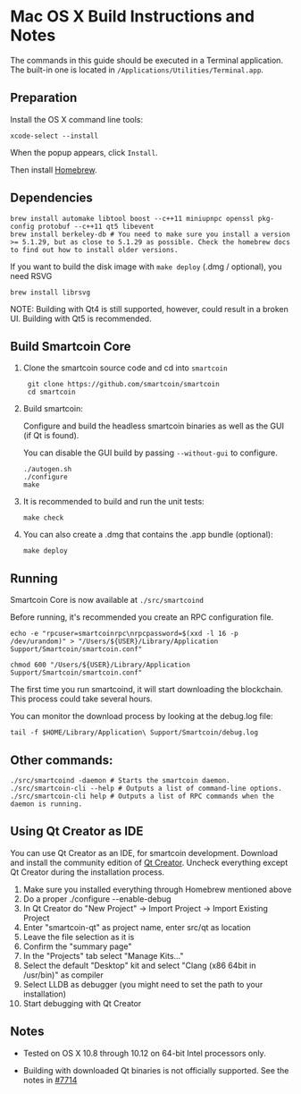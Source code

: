 Mac OS X Build Instructions and Notes
====================================
The commands in this guide should be executed in a Terminal application.
The built-in one is located in `/Applications/Utilities/Terminal.app`.

Preparation
-----------
Install the OS X command line tools:

`xcode-select --install`

When the popup appears, click `Install`.

Then install [Homebrew](https://brew.sh).

Dependencies
----------------------

    brew install automake libtool boost --c++11 miniupnpc openssl pkg-config protobuf --c++11 qt5 libevent
    brew install berkeley-db # You need to make sure you install a version >= 5.1.29, but as close to 5.1.29 as possible. Check the homebrew docs to find out how to install older versions.

If you want to build the disk image with `make deploy` (.dmg / optional), you need RSVG

    brew install librsvg

NOTE: Building with Qt4 is still supported, however, could result in a broken UI. Building with Qt5 is recommended.

Build Smartcoin Core
------------------------

1. Clone the smartcoin source code and cd into `smartcoin`

        git clone https://github.com/smartcoin/smartcoin
        cd smartcoin

2.  Build smartcoin:

    Configure and build the headless smartcoin binaries as well as the GUI (if Qt is found).

    You can disable the GUI build by passing `--without-gui` to configure.

        ./autogen.sh
        ./configure
        make

3.  It is recommended to build and run the unit tests:

        make check

4.  You can also create a .dmg that contains the .app bundle (optional):

        make deploy

Running
-------

Smartcoin Core is now available at `./src/smartcoind`

Before running, it's recommended you create an RPC configuration file.

    echo -e "rpcuser=smartcoinrpc\nrpcpassword=$(xxd -l 16 -p /dev/urandom)" > "/Users/${USER}/Library/Application Support/Smartcoin/smartcoin.conf"

    chmod 600 "/Users/${USER}/Library/Application Support/Smartcoin/smartcoin.conf"

The first time you run smartcoind, it will start downloading the blockchain. This process could take several hours.

You can monitor the download process by looking at the debug.log file:

    tail -f $HOME/Library/Application\ Support/Smartcoin/debug.log

Other commands:
-------

    ./src/smartcoind -daemon # Starts the smartcoin daemon.
    ./src/smartcoin-cli --help # Outputs a list of command-line options.
    ./src/smartcoin-cli help # Outputs a list of RPC commands when the daemon is running.

Using Qt Creator as IDE
------------------------
You can use Qt Creator as an IDE, for smartcoin development.
Download and install the community edition of [Qt Creator](https://www.qt.io/download/).
Uncheck everything except Qt Creator during the installation process.

1. Make sure you installed everything through Homebrew mentioned above
2. Do a proper ./configure --enable-debug
3. In Qt Creator do "New Project" -> Import Project -> Import Existing Project
4. Enter "smartcoin-qt" as project name, enter src/qt as location
5. Leave the file selection as it is
6. Confirm the "summary page"
7. In the "Projects" tab select "Manage Kits..."
8. Select the default "Desktop" kit and select "Clang (x86 64bit in /usr/bin)" as compiler
9. Select LLDB as debugger (you might need to set the path to your installation)
10. Start debugging with Qt Creator

Notes
-----

* Tested on OS X 10.8 through 10.12 on 64-bit Intel processors only.

* Building with downloaded Qt binaries is not officially supported. See the notes in [#7714](https://github.com/smartcoin/smartcoin/issues/7714)
